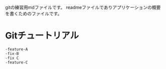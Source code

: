 gitの練習用mdファイルです。
readmeファイルでありアプリケーションの概要を書くためのファイルです。
# Gitチュートリアル
	-feature-A
	-fix-B
	-fix C
	-feature-C
